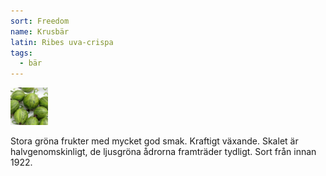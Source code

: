 ```yaml
---
sort: Freedom
name: Krusbär
latin: Ribes uva-crispa
tags:
  - bär
---
```


<img src="/img/ribes-uva-crispa-freedom.jpg" width="60" data-srcset="1x, 1.5x, 2x" alt="Ribes uva-crispa Freedom" data-attribution="https://deaflora.de">

Stora gröna frukter med mycket god smak. Kraftigt växande. Skalet är halvgenomskinligt, de ljusgröna ådrorna framträder tydligt. Sort från innan 1922.
